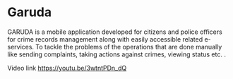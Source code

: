 
# Garuda
GARUDA is a mobile application developed for citizens and police officers for crime records management along with easily accessible related e-services.
To tackle the problems of the operations that are done manually like sending complaints, taking actions against crimes, viewing status etc. .


Video link
https://youtu.be/3wtntPDn_dQ
